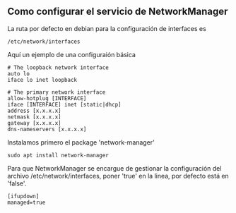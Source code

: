 ## Como configurar el servicio de NetworkManager

La ruta por defecto en debian para la configuración de interfaces es

	/etc/network/interfaces

Aquí un ejemplo de una configuraión básica

	# The loopback network interface
	auto lo
	iface lo inet loopback

	# The primary network interface
	allow-hotplug [INTERFACE]
	iface [INTERFACE] inet [static|dhcp]
	address [x.x.x.x]
	netmask [x.x.x.x]
	gateway [x.x.x.x]
	dns-nameservers [x.x.x.x]

Instalamos primero el package 'network-manager'

	sudo apt install network-manager

Para que NetworkManager se encargue de gestionar la configuración del archivo /etc/network/interfaces, poner 'true' en la linea, por defecto está en 'false'.

	[ifupdown]
	managed=true
